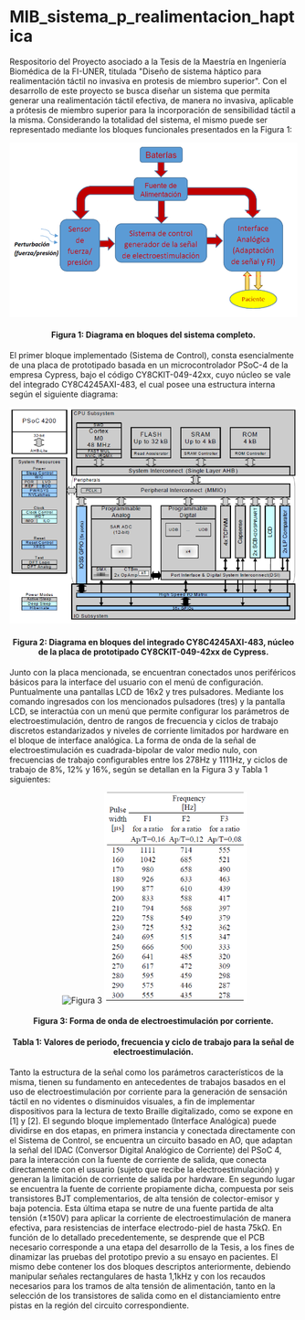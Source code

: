 # MIB_sistema_p_realimentacion_haptica
Respositorio del Proyecto asociado a la Tesis de la Maestría en Ingeniería Biomédica de la FI-UNER, titulada "Diseño de sistema háptico para realimentación táctil no invasiva en protesis de miembro superior".
Con el desarrollo de este proyecto se busca diseñar un sistema que permita generar una realimentación táctil efectiva, de manera no invasiva, aplicable a prótesis de miembro superior para la incorporación de sensibilidad táctil a la misma.
Considerando la totalidad del sistema, el mismo puede ser representado mediante los bloques funcionales presentados en la Figura 1:

<p align="center">
  <img src="Diagrama-en-bloques.png" alt="Figura 1" />
</p>
<h4 align="center">Figura 1: Diagrama en bloques del sistema completo.</h4>

El primer bloque implementado (Sistema de Control), consta esencialmente de una placa de prototipado basada en un microcontrolador PSoC-4 de la empresa Cypress, bajo el código CY8CKIT-049-42xx, cuyo núcleo se vale del integrado CY8C4245AXI-483, el cual posee una estructura interna según el siguiente diagrama:

<p align="center">
  <img src="PSoC4.png" alt="Figura 2" />
</p>
<h4 align="center">Figura 2: Diagrama en bloques del integrado CY8C4245AXI-483, núcleo de la placa de prototipado CY8CKIT-049-42xx de Cypress.</h4>

Junto con la placa mencionada, se encuentran conectados unos periféricos básicos para la interface del usuario con el menú de configuración. Puntualmente una pantallas LCD de 16x2 y tres pulsadores.
Mediante los comando ingresados con los mencionados pulsadores (tres) y la pantalla LCD, se interactúa con un menú que permite configurar los parámetros de electroestimulación, dentro de rangos de frecuencia y ciclos de trabajo discretos estandarizados y niveles de corriente limitados por hardware en el bloque de interface analógica. La forma de onda de la señal de electroestimulación es cuadrada-bipolar de valor medio nulo, con frecuencias de trabajo configurables entre los 278Hz y 1111Hz, y ciclos de trabajo de 8%, 12% y 16%, según se detallan en la Figura 3 y Tabla 1 siguientes:

<p align="center">
  <img
    <div>
        <img src="SEÑAL.png" alt="Figura 3" width="350" />
        <img src="VALORES_ELECTROESTIMULACION.png" alt="Tabla 1" width="250" />
    </div
</p>
<h4 align="center">Figura 3: Forma de onda de electroestimulación por corriente.</h4>
<h4 align="center">Tabla 1: Valores de periodo, frecuencia y ciclo de trabajo para la señal de electroestimulación.</h4>

Tanto la estructura de la señal como los parámetros característicos de la misma, tienen su fundamento en antecedentes de trabajos basados en el uso de electroestimulación por corriente para la generación de sensación táctil en no videntes o disminuidos visuales, a fin de implementar dispositivos para la lectura de texto Braille digitalizado, como se expone en [1] y [2].
El segundo bloque implementado (Interface Analógica) puede dividirse en dos etapas, en primera instancia y conectada directamente con el Sistema de Control, se encuentra un circuito basado en AO, que adaptan la señal del IDAC (Conversor Digital Analógico de Corriente) del PSoC 4, para la interacción con la fuente de corriente de salida, que conecta directamente con el usuario (sujeto que recibe la electroestimulación) y generan la limitación de corriente de salida por hardware.
En segundo lugar se encuentra la fuente de corriente propiamente dicha, compuesta por seis transistores BJT complementarios, de alta tensión de colector-emisor y baja potencia. Esta última etapa se nutre de una fuente partida de alta tensión (±150V) para aplicar la corriente de electroestimulación de manera efectiva, para resistencias de interface electrodo-piel de hasta 75kΩ.
En función de lo detallado precedentemente, se desprende que el PCB necesario corresponde a una etapa del desarrollo de la Tesis, a los fines de dinamizar las pruebas del prototipo previo a su ensayo en pacientes. El mismo debe contener los dos bloques descriptos anteriormente, debiendo manipular señales rectangulares de hasta 1,1kHz y con los recaudos necesarios para los tramos de alta tensión de alimentación, tanto en la selección de los transistores de salida como en el distanciamiento entre pistas en la región del circuito correspondiente.
